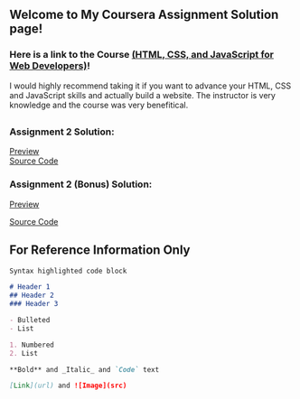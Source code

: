 ## Welcome to My Coursera Assignment Solution page!


### Here is a link to the Course [(HTML, CSS, and JavaScript for Web Developers)](https://www.coursera.org/learn/html-css-javascript-for-web-developers/home/welcome)!

I would highly recommend taking it if you want to advance your HTML, CSS and JavaScript skills and actually build a website. The instructor is very knowledge and the course was very benefitical.

##  

### Assignment 2 Solution:
[Preview](https://confidenceiskey.github.io/coursera-test/module2-solution/)    
[Source Code](https://github.com/Confidenceiskey/coursera-test/tree/gh-pages/module2-solution)


### Assignment 2 (Bonus) Solution:

[Preview](https://confidenceiskey.github.io/coursera-test/module2-solution-bonus/)

[Source Code](https://github.com/Confidenceiskey/coursera-test/tree/gh-pages/module2-solution-bonus)

##

## For Reference Information Only

```markdown
Syntax highlighted code block

# Header 1
## Header 2
### Header 3

- Bulleted
- List

1. Numbered
2. List

**Bold** and _Italic_ and `Code` text

[Link](url) and ![Image](src)
```
